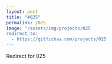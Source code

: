 ```yaml
---
layout: post
title: "#025"
permalink: /025
image: "/assets/img/projects/025
redirect_to:
  - https://gitfichas.com/projects/025
---
```


Redirect for 025